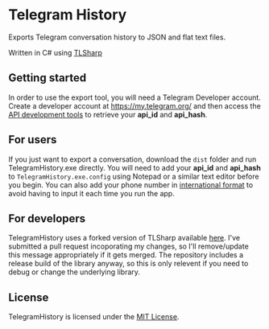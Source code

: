 # Telegram History
Exports Telegram conversation history to JSON and flat text files.

Written in C# using [TLSharp](https://github.com/sochix/TLSharp)

## Getting started
In order to use the export tool, you will need a Telegram Developer account. Create a developer account at https://my.telegram.org/ and then access the [API development tools](https://my.telegram.org/apps) to retrieve your **api_id** and **api_hash**.

## For users
If you just want to export a conversation, download the `dist` folder and run TelegramHistory.exe directly. You will need to add your **api_id** and **api_hash** to `TelegramHistory.exe.config` using Notepad or a similar text editor before you begin. You can also add your phone number in [international format](https://telegram.org/faq#login-and-sms) to avoid having to input it each time you run the app.

## For developers
TelegramHistory uses a forked version of TLSharp available [here](https://github.com/Tehl/TLSharp/). I've submitted a pull request incoporating my changes, so I'll remove/update this message appropriately if it gets merged. The repository includes a release build of the library anyway, so this is only relevent if you need to debug or change the underlying library.

## License
TelegramHistory is licensed under the [MIT License](https://github.com/Tehl/telegram-history/blob/master/LICENSE).
